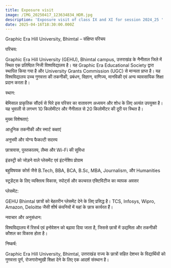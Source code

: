```yaml
---
title: Exposure visit
image: /IMG_20250417_123634834_HDR.jpg
description: 'Exposure visit of class IX and XI for session 2024_25 '
date: 2025-04-16T18:30:00.000Z
---
```


Graphic Era Hill University, Bhimtal – संक्षिप्त परिचय

परिचय:

Graphic Era Hill University (GEHU), Bhimtal campus, उत्तराखंड के नैनीताल जिले में स्थित एक प्रतिष्ठित निजी विश्वविद्यालय है। यह Graphic Era Educational Society द्वारा स्थापित किया गया है और University Grants Commission (UGC) से मान्यता प्राप्त है। यह विश्वविद्यालय उच्च गुणवत्ता की तकनीकी, प्रबंधन, विज्ञान, वाणिज्य, मानविकी एवं अन्य व्यावसायिक शिक्षा प्रदान करता है।

स्थान:

बेमिसाल प्राकृतिक सौंदर्य से घिरे इस परिसर का वातावरण अध्ययन और शोध के लिए अत्यंत उपयुक्त है। यह भुवाली से लगभग 10 किलोमीटर और नैनीताल से 20 किलोमीटर की दूरी पर स्थित है।

मुख्य विशेषताएं:

आधुनिक तकनीकी और स्मार्ट कक्षाएं

अनुभवी और योग्य फैकल्टी सदस्य

छात्रावास, पुस्तकालय, लैब्स और Wi-Fi की सुविधा

इंडस्ट्री को जोड़ने वाले प्लेसमेंट एवं इंटर्नशिप प्रोग्राम

बहुविषयक कोर्स जैसे B.Tech, BBA, BCA, B.Sc, MBA, Journalism, और Humanities

स्टूडेंट्स के लिए व्यक्तित्व विकास, स्पोर्ट्स और कल्चरल एक्टिविटीज का व्यापक अवसर

प्लेसमेंट:

GEHU Bhimtal छात्रों को बेहतरीन प्लेसमेंट देने के लिए प्रसिद्ध है। TCS, Infosys, Wipro, Amazon, Deloitte जैसी शीर्ष कंपनियों में यहां के छात्र कार्यरत हैं।

नवाचार और अनुसंधान:

विश्वविद्यालय में रिसर्च एवं इनोवेशन को बढ़ावा दिया जाता है, जिससे छात्रों में उद्यमिता और तकनीकी कौशल का विकास होता है।

निष्कर्ष:

Graphic Era Hill University, Bhimtal, उत्तराखंड राज्य के छात्रों सहित देशभर के विद्यार्थियों को गुणवत्ता पूर्ण, रोजगारोन्मुखी शिक्षा देने के लिए एक आदर्श संस्थान है।
